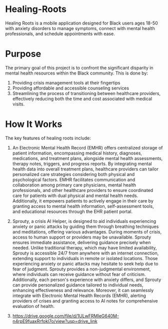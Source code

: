 # Healing-Roots
Healing Roots is a mobile application designed for Black users ages 18-50 with anxiety disorders to manage symptoms, connect with mental health professionals, and schedule appointments with ease. 
# Purpose
The primary goal of this project is to confront the significant disparity in mental health resources within the Black community. This is done by:
1. Providing crisis management tools at their fingertips
2. Providing affordable and accessible counseling services
3. Streamlining the process of transitioning between healthcare providers, effectively reducing both the time and cost associated with medical visits.
# How It Works
The key features of healing roots include:
1. An Electronic Mental Health Record (EMHR) offers centralized storage of patient information, encompassing medical history, diagnoses, medications, and treatment plans, alongside mental health assessments, therapy notes, triggers, and progress reports. By integrating mental health data into overall treatment plans, healthcare providers can tailor personalized care strategies considering both physical and psychological factors. EMHR facilitates communication and collaboration among primary care physicians, mental health professionals, and other healthcare providers to ensure coordinated care for patients with dual physical and mental health needs. Additionally, it empowers patients to actively engage in their care by granting access to mental health information, self-assessment tools, and educational resources through the EHR patient portal.

2. Sprouty, a crisis AI Helper, is designed to aid individuals experiencing anxiety or panic attacks by guiding them through breathing techniques and meditations, offering various advantages. During moments of crisis, access to human support or providers may be unavailable. Sprouty ensures immediate assistance, delivering guidance precisely when needed. Unlike traditional therapy, which may have limited availability, Sprouty is accessible 24/7 from anywhere with an internet connection, extending support to individuals in remote or isolated locations. Those experiencing anxiety or panic attacks may hesitate to seek help due to fear of judgment. Sprouty provides a non-judgmental environment, where individuals can receive guidance without fear of criticism. Additionally, each person's experience with anxiety differs, and Sprouty can provide personalized guidance tailored to individual needs, enhancing effectiveness and relevance. Moreover, it can seamlessly integrate with Electronic Mental Health Records (EMHR), alerting providers of crises and granting access to AI notes for comprehensive evaluation of health.
3. https://drive.google.com/file/d/1ULwFRMIeG640M-n4rpE9fuaxRrfokl7o/view?usp=drive_link
